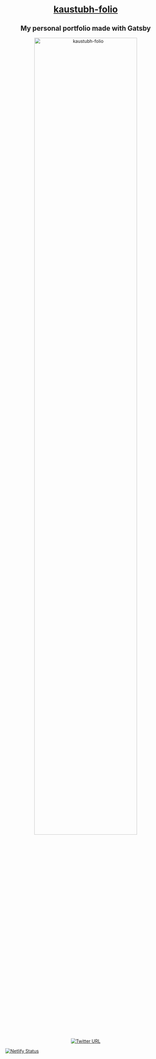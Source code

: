 <a href="https://kaustubh-folio.netlify.app/"><h1 align="center">kaustubh-folio</h1></a>

 <h2 align="center">My personal portfolio made with Gatsby</h2>
 
 
 <p align="center">
  <a href="https://kaustubh-folio.netlify.app/">
    <img alt="kaustubh-folio" src="https://pbs.twimg.com/media/EbI2j-nU4AIHs4z?format=jpg&name=large" width="80%" />
  </a>
</p>

<p align="center">

<a href="https://twitter.com/kaustubh_2020">
<img alt="Twitter URL" src="https://img.shields.io/twitter/url?label=Twitter&style=social&url=https%3A%2F%2Ftwitter.com%2Fkaustubh_2020">
</a>

[![Netlify Status](https://api.netlify.com/api/v1/badges/48b41705-e3a1-4716-9825-3ea1e9d8a274/deploy-status)](https://app.netlify.com/sites/kaustubh-folio/deploys)

</p>

